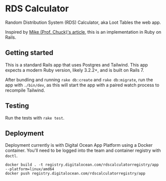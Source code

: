 # RDS Calculator

Random Distribution System (RDS) Calculator, aka Loot Tables the web app.

Inspired by [Mike (Prof. Chuck)'s article](https://www.codeproject.com/Articles/420046/Loot-Tables-Random-Maps-and-Monsters-Part-I), this is an implementation in Ruby on Rails.

## Getting started

This is a standard Rails app that uses Postgres and Tailwind.
This app expects a modern Ruby version, likely 3.2.2+, and is built on Rails 7.

After bundling and running `rake db:create` and `rake db:migrate`, run the app with `./bin/dev`, as this will start the app with a paired watch process to recompile Tailwind.

## Testing

Run the tests with `rake test`.

## Deployment

Deployment currently is with Digital Ocean App Platform using a Docker container.
You'll need to be logged into the team and container registry with `doctl`.

```
docker build . -t registry.digitalocean.com/rdscalculatorregistry/app --platform=linux/amd64
docker push registry.digitalocean.com/rdscalculatorregistry/app
```
